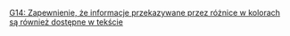 [G14: Zapewnienie, że informacje przekazywane przez różnice w kolorach są również dostępne w tekście](https://www.w3.org/TR/WCAG20-TECHS/G14.html)
